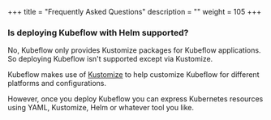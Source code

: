 +++
title = "Frequently Asked Questions"
description = ""
weight = 105
+++


### Is deploying Kubeflow with Helm supported?

No, Kubeflow only provides Kustomize packages for Kubeflow applications. So deploying Kubeflow isn't supported except via Kustomize.

Kubeflow makes use of [Kustomize](https://kustomize.io/) to help customize Kubeflow for different platforms and configurations.

However, once you deploy Kubeflow you can express Kubernetes resources using YAML, Kustomize, Helm or whatever tool you like.
